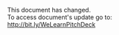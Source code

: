 <head>
  <meta http-equiv='refresh' content='2; URL=http://bit.ly/WeLearnPitchDeck'>
</head>

This document has changed. <br>
To access document's update go to: <br>
http://bit.ly/WeLearnPitchDeck  <br>
